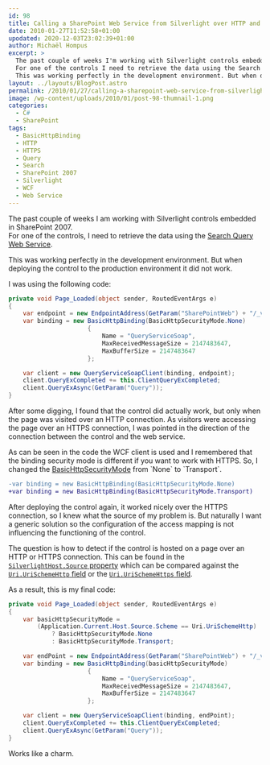 ```yaml
---
id: 98
title: Calling a SharePoint Web Service from Silverlight over HTTP and HTTPS
date: 2010-01-27T11:52:58+01:00
upodated: 2020-12-03T23:02:39+01:00
author: Michaël Hompus
excerpt: >
  The past couple of weeks I'm working with Silverlight controls embedded in SharePoint 2007.
  For one of the controls I need to retrieve the data using the Search Query Web Service.
  This was working perfectly in the development environment. But when deploying the control to the production environment it didn't work.
layout: ../layouts/BlogPost.astro
permalink: /2010/01/27/calling-a-sharepoint-web-service-from-silverlight-over-http-and-https/
image: /wp-content/uploads/2010/01/post-98-thumnail-1.png
categories:
  - C#
  - SharePoint
tags:
  - BasicHttpBinding
  - HTTP
  - HTTPS
  - Query
  - Search
  - SharePoint 2007
  - Silverlight
  - WCF
  - Web Service
---
```


The past couple of weeks I am working with Silverlight controls embedded in SharePoint 2007.  
For one of the controls, I need to retrieve the data using the [Search Query Web Service](https://learn.microsoft.com/previous-versions/office/developer/sharepoint-2007/ms543175(v=office.12)).

This was working perfectly in the development environment.
But when deploying the control to the production environment it did not work.

<!--more-->

I was using the following code:

```csharp
private void Page_Loaded(object sender, RoutedEventArgs e)
{
    var endpoint = new EndpointAddress(GetParam("SharePointWeb") + "/_vti_bin/search.asmx");
    var binding = new BasicHttpBinding(BasicHttpSecurityMode.None)
                      {
                          Name = "QueryServiceSoap",
                          MaxReceivedMessageSize = 2147483647,
                          MaxBufferSize = 2147483647
                      };

    var client = new QueryServiceSoapClient(binding, endpoint);
    client.QueryExCompleted += this.ClientQueryExCompleted;
    client.QueryExAsync(GetParam("Query"));
}
```

After some digging, I found that the control did actually work, but only when the page was visited over an HTTP connection.
As visitors were accessing the page over an HTTPS connection, I was pointed in the direction of the connection between the control and the web service.

As can be seen in the code the WCF client is used and I remembered that the binding security mode is different if you want to work with HTTPS.
So, I changed the [BasicHttpSecurityMode](https://learn.microsoft.com/previous-versions/windows/silverlight/dotnet-windows-silverlight/ms586334(v=vs.95)) from `None` to `Transport`.

```diff
-var binding = new BasicHttpBinding(BasicHttpSecurityMode.None)
+var binding = new BasicHttpBinding(BasicHttpSecurityMode.Transport)
```

After deploying the control again, it worked nicely over the HTTPS connection, so I knew what the source of my problem is.
But naturally I want a generic solution so the configuration of the access mapping is not influencing the functioning of the control.

The question is how to detect if the control is hosted on a page over an HTTP or HTTPS connection. This can be found in the [`SilverlightHost.Source` property](https://learn.microsoft.com/previous-versions/windows/silverlight/dotnet-windows-silverlight/cc190409(v=vs.95)) which can be compared against the [`Uri.UriSchemeHttp` field](https://learn.microsoft.com/previous-versions/windows/silverlight/dotnet-windows-silverlight/x3fzefx3(v=vs.95)) or the [`Uri.UriSchemeHttps` field](https://learn.microsoft.com/previous-versions/windows/silverlight/dotnet-windows-silverlight/3s8hx381(v=vs.95)).

As a result, this is my final code:

```csharp
private void Page_Loaded(object sender, RoutedEventArgs e)
{
    var basicHttpSecurityMode =
        (Application.Current.Host.Source.Scheme == Uri.UriSchemeHttp)
            ? BasicHttpSecurityMode.None
            : BasicHttpSecurityMode.Transport;

    var endPoint = new EndpointAddress(GetParam("SharePointWeb") + "/_vti_bin/search.asmx");
    var binding = new BasicHttpBinding(basicHttpSecurityMode)
                      {
                          Name = "QueryServiceSoap",
                          MaxReceivedMessageSize = 2147483647,
                          MaxBufferSize = 2147483647
                      };

    var client = new QueryServiceSoapClient(binding, endPoint);
    client.QueryExCompleted += this.ClientQueryExCompleted;
    client.QueryExAsync(GetParam("Query"));
}
```

Works like a charm.
